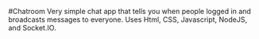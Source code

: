 #Chatroom
Very simple chat app that tells you when people logged in and broadcasts messages to everyone. Uses Html, CSS, Javascript, NodeJS, and Socket.IO. 
